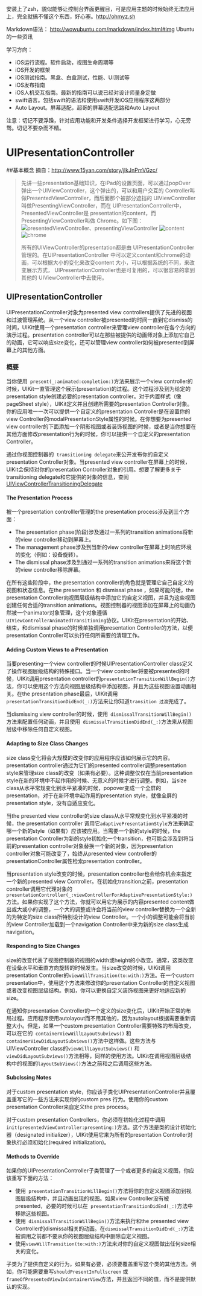 安装上了zsh，貌似能够让控制台界面更醒目，可是应用主题的时候始终无法应用上，完全就搞不懂这个东西，好心塞。http://ohmyz.sh

Markdown语法： http://wowubuntu.com/markdown/index.html#img Ubuntu的一些资讯

学习方向：

* iOS运行流程。软件启动，视图生命周期等
* iOS开发的框架
* iOS测试指南。黑盒、白盒测试，性能、UI测试等
* iOS发布指南
* iOS人机交互指南。最新的指南可以说已经对设计师量身定做
* swift语言。包括swift的语法和使用swift开发iOS应用程序这两部分
* Auto Layout。屏幕适配，超哥的屏幕适配思路和Auto Layout

注意：切记不要浮躁，针对应用功能和开发条件选择开发框架进行学习，心无旁骛。切记不要杂而不精。

UIPresentationController
=
##基本概念
摘自：<http://www.15yan.com/story/jlkJnPmVGzc/>
> 先讲一些presentation基础知识，在iPad的设置页面，可以通过popOver
> 弹出一个UIViewController，这个弹出的，可以和用户交互的
> Controller叫做PresentedViewController，而后面那个被部分遮挡的
> UIViewController叫做PresentingViewController，而在
> UIPresentationController中，PresentedViewController是
> presentation的content，而PresentingViewController叫做
> Chrome。如下图：
> ![presentedViewController、presentingViewController](http://ob7zbqpa6.qnssl.com/kg9l1xv6wlvuxs18us31vzsjhztrtc2l.jpg!content)
> ![content](http://ob7zbqpa6.qnssl.com/0s89tcp3kin0memvexrxu14mc8mesrs4.jpg!content)
> ![chrome](http://ob7zbqpa6.qnssl.com/2f6ofboq6xrq53drt9x1bjioy1hohob7.jpg!content)
>
> 所有的UIViewController的presentation都是由
> UIPresentationController管理的。在UIPresentationController
> 中可以定义content和chrome的动画，可以根据大小的变化来改变content
> 大小，可以根据系统的不同，来改变展示方式，
> UIPresentationController也是可复用的，可以很容易的拿到其他的
> UIViewController中去使用。
> 

## UIPresentationController
UIPresentationController对象为presented view controllers提供了先进的视图和过渡管理系统。从一个view controller被presented的时间一直到它dismiss的时间，UIKit使用一个presentation controller来管理view controller在各个方向的演示过程。presentation controller可以在那些被提供的动画师对象上添加它自己的动画，它可以响应size变化，还可以管理view controller如何被presented到屏幕上的其他方面。

### 概要
当你使用` present(_:animated:completion:)`方法来展示一个view controller的时候，UIKit一直管理这个展示(presentation)的过程。这个过程涉及到为给定的presentation style创建必要的presentation controller。对于内置样式（像pageSheet style），UIKit定义并且创建所需要的presentation Controller对象。你的应用唯一一次可以提供一个自定义的presentation Controller是在设置你的view Controller的modalPresentationStyle属性的时候。在你想要为presented view controller的下面添加一个阴影视图或者装饰视图的时候，或者是当你想要在其他方面修改presentation行为的时候，你可以提供一个自定义的presentation Controller。

通过你视图控制器的` transitioning delegate`来公开发布你的自定义presentation Controller对象。当presented view controller在屏幕上的时候，UIKit会保持对你的presentation Controller对象的引用。想要了解更多关于transitioning delegate和它提供的对象的信息，查阅[UIViewControllerTransitioningDelegate](https://developer.apple.com/reference/uikit/uiviewcontrollertransitioningdelegate)

#### The Presentation Process
被一个presentation controlller管理的the presentation process涉及到三个方面：

* The presentation phase(阶段)涉及通过一系列的transition animations将新的view controller移动到屏幕上。
* The management phase涉及到当新的view controller在屏幕上时响应环境的变化（例如：设备旋转）。
* The dismissal phase涉及到通过一系列的transition animations来将这个新的view controller移除屏幕。

在所有这些阶段中，the presentation controller的角色就是管理它自己自定义的视图和状态信息。在the presentation 和 dismissal phase ，如果可能的话，the presentation Controller向视图层级结构中添加它的自定义视图，并且为这些视图创建任何合适的transition animations。视图控制器的视图添加在屏幕上的动画仍然被一个animator对象管理，这个对象遵循`UIViewControllerAnimatedTransitioning`协议。UIKit在presentation的开始、结束，和dismissal phase的时候单独调用presentation Controller的方法，以便presentation Controller可以执行任何所需要的清理工作。

#### Adding Custom Views to a Presentation
当要presenting一个view controller的时候UIPresentationController class定义了操作视图层级结构的特殊接口。当一个view controller将要被presented的时候，UIKit调用presentation controller的`presentationTransitionWillBegin()`方法，你可以使用这个方法向视图层级结构中添加视图，并且为这些视图设置动画相关。在the presentation phase最后，UIKit调用`presentationTransitionDidEnd(_:)`方法来让你知道`transition 过渡`完成了。

当dismissing view controller的时候，使用` dismissalTransitionWillBegin()`方法来配置任何动画，并且使用` dismissalTransitionDidEnd(_:)`方法来从视图层级中移除任何自定义视图。

#### Adapting to Size Class Changes
size class变化将会大规模的改变你的应用程序应该如何展示它的内容。presentation controller通过为它们的presented controller调整presentation style来管理size class的改变（如果有必要）。这种调整仅仅在当前presentation style在新的环境中不起作用的时候、无意义的时候才进行调整。例如，当size class从水平常规变化到水平紧凑的时候，popover变成一个全屏的presentation，对于在新环境中起作用的presentation style，就像全屏的presentation style，没有自适应变化。

当the presented view controller的size class从水平常规变化到水平紧凑的时候，the presentation controller 调用它`adaptivePresentationStyle`方法来确定哪一个新的style（如果有）应该被应用。当需要一个新的style的时候，the presentation Controller为新的style初始化一个transition，也可能会涉及到将当前的presentation controller对象替换一个新的对象，因为presentation controller对象可能改变了，始终从presented view controller的presentationController属性检索presentation controller。

当presentation style改变的时候，presentation controller也会给你机会来指定一个新的presented view Controller。在初始化transition之前，presentation controller调用它代理对象的`presentationController(_:viewControllerForAdaptivePresentationStyle:)`方法。如果你实现了这个方法，你就可以用它为展示的内容presented content做出或大或小的调整，一个大的调整或许会将当前的view controller替换为一个全新的为特定的size class所特别设计的view Controller。一个小的调整可能会将当前的view Controller加载到一个navigation Controller中来为新的size class生成navigation。

#### Responding to Size Changes
size的改变代表了视图控制器的视图的width或height的小改变。通常，这类改变在设备水平和垂直方向旋转的时候发生。当size改变的时候，UIKit调用presentation Controller的`viewWillTransition(to:with:)`方法。在一个custom presentation中，使用这个方法来修改你的presentation Controller的自定义视图或者改变视图层级结构。例如，你可以更换自定义装饰视图来更好地适应新的size。

在通知你presentation Controller的一个定义的size变化后，UIKit开始正常的布局过程。应用程序使用autolayout而不用其他的，因为autolayout根据需要重新调整大小。但是，如果一个custom presentation Controller需要特殊的布局改变，可以在它的` containerViewWillLayoutSubviews()` 和 ` containerViewDidLayoutSubviews()`方法中这样做。这些方法与UIViewController class的`viewWillLayoutSubviews()` 和 `viewDidLayoutSubviews()`方法相等，同样的使用方法。UIKit在调用视图层级结构中的视图的`layoutSubViews()`方法之前和之后调用这些方法。

#### Subclssing Notes
对于custom presentation style，你应该子类化UIPresentationController并且覆盖重写它的一些方法来实现你的custom pres 行为。使用你的custom presentation Controller来自定义the pres process。

对于custom presentation Controllers，你必须在初始化过程中调用`init(presentedViewController:presenting:)`方法。这个方法是类的设计初始化器（designated initializer），UIKit使用它来为所有的presentation Controller对象执行必须初始化(required initialization)。

#### Methods to Override
如果你的UIPresentationController子类管理了一个或者更多的自定义视图，你应该重写下面的方法：

* 使用` presentationTransitionWillBegin()`方法将你的自定义视图添加到视图层级结构中，并且动画出现的视图。如果view Controller没有被presented，必要的时候可以在` presentationTransitionDidEnd(_:)`方法中移除这些视图。
* 使用` dismissalTransitionWillBegin()`方法来执行和the presented view Controller的dismissal相关的动画。在`dismissalTransitionDidEnd(_:)`方法被调用之前都不要从你的视图层级结构中删除自定义视图。
* 使用`viewWillTransition(to:with:)`方法来对你的自定义视图做出任何size相关的变化。

子类为了提供自定义的行为，如果有必要，必须要覆盖重写这个类的其他方法。例如，你可能需要重写`shouldPresentInFullscreen` 或 ` frameOfPresentedViewInContainerView`方法，并且返回不同的值，而不是提供默认的实现。
